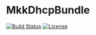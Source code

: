 MkkDhcpBundle
=====

[![Build Status](https://github.com/mikaelkael/MkkDhcpBundle/workflows/Build/badge.svg)](https://github.com/mikaelkael/MkkDhcpBundle/actions)
[![License](https://poser.pugx.org/mikaelkael/mkk-dhcp-bundle/license.png)](https://packagist.org/packages/mikaelkael/mkk-dhcp-bundle)
